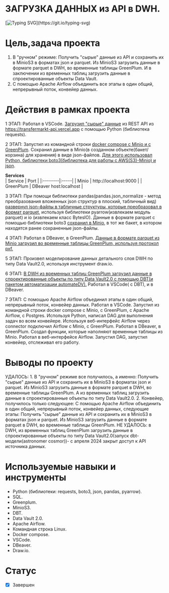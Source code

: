 # **ЗАГРУЗКА ДАННЫХ из API в DWH.**
[![Typing SVG](https://readme-typing-svg.herokuapp.com?font=Fira+Code&pause=1000&color=4DF731&width=435&lines=%D0%97%D0%90%D0%93%D0%A0%D0%A3%D0%97%D0%9A%D0%90+%D0%94%D0%90%D0%9D%D0%9D%D0%AB%D0%A5+;%D0%B8%D0%B7+API+%D0%B2+DWH.)](https://git.io/typing-svg)
# Цель,задача проекта
1. В "ручном" режиме: Получить "сырые" данные из API и сохранить их в MinioS3 в форматах json и parquet. Из MinioS3 загрузить данные в формате parquet в DWH, во временные таблицы GreenPlum. И в заключении из временных таблиц загрузить данные в спроектированные объекты Data Vault.
2. С помощью Аpache Airflow объединить все этапы в один общий, непрерывный поток, конвейер данных.

# Действия в рамках проекта
1 ЭТАП: Работал в VSCode. [Загрузил "сырые" данные](https://github.com/brrndalex/Data-Engineer-Projects/blob/main/%D0%97%D0%90%D0%93%D0%A0%D0%A3%D0%97%D0%9A%D0%90%20%D0%94%D0%90%D0%9D%D0%9D%D0%AB%D0%A5%20%D0%B8%D0%B7%20API%20%D0%B2%20DWH./project_minio_transfermarkt.py) из REST API из https://transfermarkt-api.vercel.app с помощью Python (библиотека requests).  

2 ЭТАП: Запустил из командной строки [docker compose с Minio и с GreenPlum](https://github.com/brrndalex/Data-Engineer-Projects/blob/main/%D0%97%D0%90%D0%93%D0%A0%D0%A3%D0%97%D0%9A%D0%90%20%D0%94%D0%90%D0%9D%D0%9D%D0%AB%D0%A5%20%D0%B8%D0%B7%20API%20%D0%B2%20DWH./compose.yml). Сохранил данные в Minio(в созданном объекте(бакет/корзина) для хранения) в виде json-файлов. [Для этого использовал Python, библиотеки boto3(библиотека для работы с AWS(S3)-Minio) и json](https://github.com/brrndalex/Data-Engineer-Projects/blob/main/%D0%97%D0%90%D0%93%D0%A0%D0%A3%D0%97%D0%9A%D0%90%20%D0%94%D0%90%D0%9D%D0%9D%D0%AB%D0%A5%20%D0%B8%D0%B7%20API%20%D0%B2%20DWH./project_minio_transfermarkt.py). 

**Services**  
| Service |	Port |
|:--------|:-----|
|  Minio  | http://localhost:9000     |
|  GreenPlum       |  DBeaver host:localhost    |

3 ЭТАП: При помощи библиотеки pandas(pandas.json_normalize - метод преобразования вложенных json структур в плоский, табличный вид) [развернул json-файлы в табличные структуры, которые преобразовал в формат parquet](https://github.com/brrndalex/Data-Engineer-Projects/blob/main/%D0%97%D0%90%D0%93%D0%A0%D0%A3%D0%97%D0%9A%D0%90%20%D0%94%D0%90%D0%9D%D0%9D%D0%AB%D0%A5%20%D0%B8%D0%B7%20API%20%D0%B2%20DWH./project_minio_transfermarkt.py), используя библиотеки pyarrow(извлекаем модуль parquet) и io (извлекаем класс BytesIO). Данные в формате parquet с помощью библиотеки boto3 [сохранил в Minio](https://github.com/brrndalex/Data-Engineer-Projects/blob/main/%D0%97%D0%90%D0%93%D0%A0%D0%A3%D0%97%D0%9A%D0%90%20%D0%94%D0%90%D0%9D%D0%9D%D0%AB%D0%A5%20%D0%B8%D0%B7%20API%20%D0%B2%20DWH./project_minio_transfermarkt.py), в тот же бакет, в котором находятся ранее сохраненные json-файлы. 

4 ЭТАП: Работал в DBeaver, в GreenPlum. [Данные в формате parquet из Minio загрузил во временные таблицы GreenPlum, используя протокол pxf.](https://github.com/brrndalex/Data-Engineer-Projects/blob/main/%D0%97%D0%90%D0%93%D0%A0%D0%A3%D0%97%D0%9A%D0%90%20%D0%94%D0%90%D0%9D%D0%9D%D0%AB%D0%A5%20%D0%B8%D0%B7%20API%20%D0%B2%20DWH./%D0%A4%D0%B8%D0%BB%D0%BE%D0%BD%D0%B5%D0%BD%D0%BA%D0%BE-SQL-%D0%B7%D0%B0%D0%BF%D1%80%D0%BE%D1%81%D1%8B(S3-GP%2C%20Dbt-DV).sql)  

5 ЭТАП: Произвел моделирование данных детального слоя DWH по типу Data Vault2.0, используя инструмент draw.io.  

6 ЭТАП: [В DWH из временных таблиц GreenPlum загрузил данные в спроектированные объекты по типу Data Vault2.0 с помощью DBT(и пакетом автоматизации automateDV).](https://github.com/brrndalex/Data-Engineer-Projects/blob/main/%D0%97%D0%90%D0%93%D0%A0%D0%A3%D0%97%D0%9A%D0%90%20%D0%94%D0%90%D0%9D%D0%9D%D0%AB%D0%A5%20%D0%B8%D0%B7%20API%20%D0%B2%20DWH./%D0%A4%D0%B8%D0%BB%D0%BE%D0%BD%D0%B5%D0%BD%D0%BA%D0%BE-SQL-%D0%B7%D0%B0%D0%BF%D1%80%D0%BE%D1%81%D1%8B(S3-GP%2C%20Dbt-DV).sql) Работал в VSCode( с DBT), и в DBeaver.  

7 ЭТАП: С помощью Аpache Airflow объединил этапы в один общий, непрерывный поток, конвейер данных. Работал в VSCode. Запустил из командной строки docker compose с Minio, с GreenPlum, c Apache Airflow, c Postgres. Используя Python, написал DAG для выполнения задач во всем конвейере. Используя веб-интерфейс Airflow через connector подключил Airflow с Minio, с GreenPlum. Работал в DBeaver, в GreenPlum. Создал функции, которые наполняют временные таблицы из Minio. Работал в веб-интерфейсе Airflow. Запустил DAG, запустил конвейер, отслеживал его работу.  

# Выводы по проекту
 УДАЛОСЬ: 1. В "ручном" режиме все получилось, а именно: Получить "сырые" данные из API и сохранить их в MinioS3 в форматах json и parquet. Из MinioS3 загрузить данные в формате parquet в DWH, во временные таблицы GreenPlum. А из временных таблиц загрузить данные в спроектированные объекты по типу Data Vault2.0. 2. Конвейер, получилось только следующее: С помощью Аpache Airflow объединить в один общий, непрерывный поток, конвейер данных, следующие этапы: Получить "сырые" данные из API и сохранить их в MinioS3 в форматах json и parquet. Из MinioS3 загрузить данные в формате parquet в DWH, во временные таблицы GreenPlum. НЕ УДАЛОСЬ: в DWH, из временных таблиц GreenPlum загрузить данные в спроектированные объекты по типу Data Vault2.0(запуск dbt-модели(astronomer cosmor))- с апреля 2024 закрыт доступ к API источника данных.
 
 # Используемые навыки и инструменты
 * Python (библиотеки: requests, boto3, json, pandas, pyarrow).
 * SQL.
 * Greenplum.
 * MinioS3.
 * DBT.
 * Data Vault 2.0.
 * Apache Airflow.
 * Командная строка Linux.
 * Docker compose.
 * VSCode.
 * DBeaver.
 * Draw.io.
  
# Статус
- [x] Завершен
